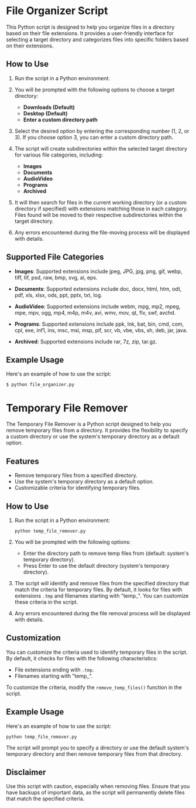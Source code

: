 
# File Organizer Script

This Python script is designed to help you organize files in a directory based on their file extensions. It provides a user-friendly interface for selecting a target directory and categorizes files into specific folders based on their extensions.

## How to Use

1. Run the script in a Python environment.

2. You will be prompted with the following options to choose a target directory:

   - **Downloads (Default)**
   - **Desktop (Default)**
   - **Enter a custom directory path**

3. Select the desired option by entering the corresponding number (1, 2, or 3). If you choose option 3, you can enter a custom directory path.

4. The script will create subdirectories within the selected target directory for various file categories, including:

   - **Images**
   - **Documents**
   - **AudioVideo**
   - **Programs**
   - **Archived**

5. It will then search for files in the current working directory (or a custom directory if specified) with extensions matching those in each category. Files found will be moved to their respective subdirectories within the target directory.

6. Any errors encountered during the file-moving process will be displayed with details.

## Supported File Categories

- **Images**: Supported extensions include jpeg, JPG, jpg, png, gif, webp, tiff, tif, psd, raw, bmp, svg, ai, eps.

- **Documents**: Supported extensions include doc, docx, html, htm, odt, pdf, xls, xlsx, ods, ppt, pptx, txt, log.

- **AudioVideo**: Supported extensions include webm, mpg, mp2, mpeg, mpe, mpv, ogg, mp4, m4p, m4v, avi, wmv, mov, qt, flv, swf, avchd.

- **Programs**: Supported extensions include ppk, lnk, bat, bin, cmd, com, cpl, exe, inf1, ins, msc, msi, msp, pif, scr, vb, vbe, vbs, sh, deb, jar, java.

- **Archived**: Supported extensions include rar, 7z, zip, tar.gz.

## Example Usage

Here's an example of how to use the script:

```
$ python file_organizer.py
```


# Temporary File Remover

The Temporary File Remover is a Python script designed to help you remove temporary files from a directory. It provides the flexibility to specify a custom directory or use the system's temporary directory as a default option.

## Features

- Remove temporary files from a specified directory.
- Use the system's temporary directory as a default option.
- Customizable criteria for identifying temporary files.

## How to Use

1. Run the script in a Python environment:

   ```
   python temp_file_remover.py
   ```

2. You will be prompted with the following options:

   - Enter the directory path to remove temp files from (default: system's temporary directory).
   - Press Enter to use the default directory (system's temporary directory).

3. The script will identify and remove files from the specified directory that match the criteria for temporary files. By default, it looks for files with extensions `.tmp` and filenames starting with "temp_". You can customize these criteria in the script.

4. Any errors encountered during the file removal process will be displayed with details.

## Customization

You can customize the criteria used to identify temporary files in the script. By default, it checks for files with the following characteristics:

- File extensions ending with `.tmp`.
- Filenames starting with "temp_".

To customize the criteria, modify the `remove_temp_files()` function in the script.

## Example Usage

Here's an example of how to use the script:

```
python temp_file_remover.py
```

The script will prompt you to specify a directory or use the default system's temporary directory and then remove temporary files from that directory.

## Disclaimer

Use this script with caution, especially when removing files. Ensure that you have backups of important data, as the script will permanently delete files that match the specified criteria.


